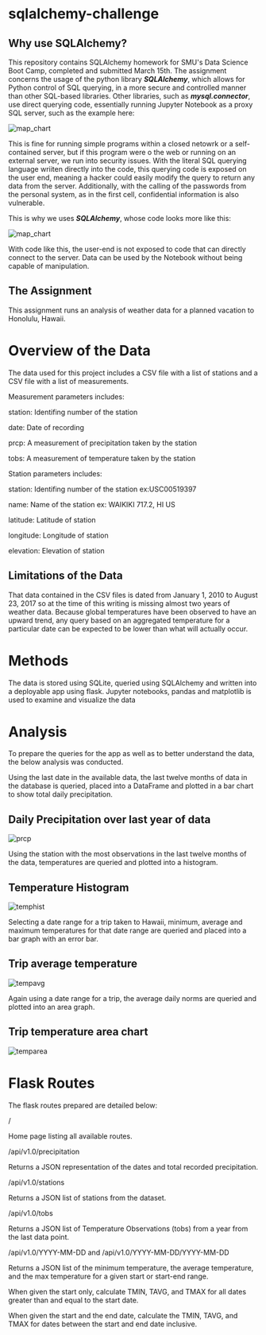 # sqlalchemy-challenge

## Why use SQLAlchemy?

This repository contains SQLAlchemy homework for SMU's Data Science Boot Camp, completed and submitted March 15th. The assignment concerns the usage of the python library ***SQLAlchemy***, which allows for Python control of SQL querying, in a more secure and controlled manner than other SQL-based libraries. Other libraries, such as ***mysql.connector***, use direct querying code, essentially running Jupyter Notebook as a proxy SQL server, such as the example here:

![map_chart](Images/MySQL_Proxy.png)

This is fine for running simple programs within a closed netowrk or a self-contained server, but if this program were o the web or running on an external server, we run into security issues. With the literal SQL querying language wriiten directly into the code, this querying code is exposed on the user end, meaning a hacker could easily modify the query to return any data from the server. Additionally, with the calling of the passwords from the personal system, as in the first cell, confidential information is also vulnerable.

This is why we uses ***SQLAlchemy***, whose code looks more like this:

![map_chart](Images/SQLAlchemy_example.png)

With code like this, the user-end is not exposed to code that can directly connect to the server. Data can be used by the Notebook without being capable of manipulation.

## The Assignment

This assignment runs an analysis of weather data for a planned vacation to Honolulu, Hawaii. 


# Overview of the Data

 The data used for this project includes a CSV file with a list of stations and a CSV file with a list of measurements.
 
 
 Measurement parameters includes:
 
 station: Identifing number of the station
 
 date: Date of recording
 
 prcp: A measurement of precipitation taken by the station
 
 tobs: A measurement of temperature taken by the station
 
 
 Station parameters includes:
 
 station: Identifing number of the station ex:USC00519397
 
 name: Name of the station ex: WAIKIKI 717.2, HI US
 
 latitude: Latitude of station
 
 longitude: Longitude of station
 
 elevation: Elevation of station 

## Limitations of the Data

That data contained in the CSV files is dated from January 1, 2010 to August 23, 2017 so at the time of this writing is missing almost two years of weather data. Because global temperatures have been observed to have an upward trend, any query based on an aggregated temperature for a particular date can be expected to be lower than what will actually occur.

# Methods

The data is stored using SQLite, queried using SQLAlchemy and written into a deployable app using flask. Jupyter notebooks, pandas and matplotlib is used to examine and visualize the data

# Analysis

To prepare the queries for the app as well as to better understand the data, the below analysis was conducted.

Using the last date in the available data, the last twelve months of data in the database is queried, placed into a DataFrame and plotted in a bar chart to show total daily precipitation.

## Daily Precipitation over last year of data
![prcp](Images/prcp.png)

Using the station with the most observations in the last twelve months of the data, temperatures are queried and plotted into a histogram.

## Temperature Histogram
![temphist](Images/temphist.png)

Selecting a date range for a trip taken to Hawaii, minimum, average and maximum temperatures for that date range are queried and placed into a bar graph with an error bar.

## Trip average temperature
![tempavg](Images/tempavg.png)

Again using a date range for a trip, the average daily norms are queried and plotted into an area graph.

## Trip temperature area chart
![temparea](Images/temparea.png)

# Flask Routes

The flask routes prepared are detailed below:

/

Home page listing all available routes.

/api/v1.0/precipitation

Returns a JSON representation of the dates and total recorded precipitation.

/api/v1.0/stations

Returns a JSON list of stations from the dataset.

/api/v1.0/tobs

Returns a JSON list of Temperature Observations (tobs) from a year from the last data point.

/api/v1.0/YYYY-MM-DD and /api/v1.0/YYYY-MM-DD/YYYY-MM-DD

Returns a JSON list of the minimum temperature, the average temperature, and the max temperature for a given start or start-end range.

When given the start only, calculate TMIN, TAVG, and TMAX for all dates greater than and equal to the start date.

When given the start and the end date, calculate the TMIN, TAVG, and TMAX for dates between the start and end date inclusive.

